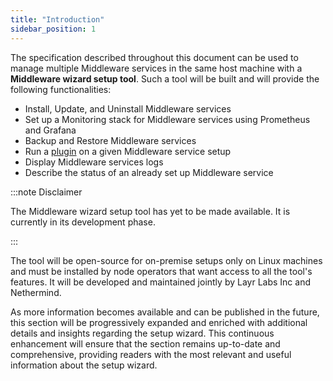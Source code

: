 ```yaml
---
title: "Introduction"
sidebar_position: 1
---
```

 
The specification described throughout this document can be used to manage multiple Middleware services in the same host machine with a **Middleware wizard setup tool**. Such a tool will be built and will provide the following functionalities:

- Install, Update, and Uninstall Middleware services
- Set up a Monitoring stack for Middleware services using Prometheus and Grafana
- Backup and Restore Middleware services
- Run a [plugin](./plugin/intro.mdx) on a given Middleware service setup
- Display Middleware services logs
- Describe the status of an already set up Middleware service

:::note Disclaimer

The Middleware wizard setup tool has yet to be made available. It is currently in its development phase.

:::

The tool will be open-source for on-premise setups only on Linux machines and must be installed by node operators that want access to all the tool's features. It will be developed and maintained jointly by Layr Labs Inc and Nethermind.

As more information becomes available and can be published in the future, this section will be progressively expanded and enriched with additional details and insights regarding the setup wizard. This continuous enhancement will ensure that the section remains up-to-date and comprehensive, providing readers with the most relevant and useful information about the setup wizard.